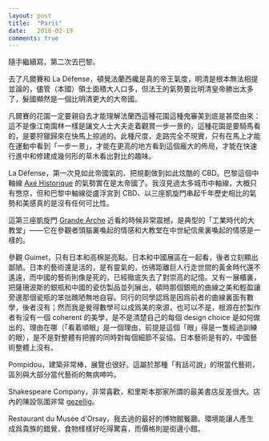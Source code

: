 ```yaml
---
layout: post
title:  "Paris"
date:   2018-02-19
comments: true
---
```


隨手繼續寫，第二次去巴黎。

去了凡爾賽和 La Défense，頓覺法蘭西纔是真的帝王氣度，明清是根本無法相提並論的，儘管（本國）領土面積大人口多，但法王的氣勢要比明清皇帝勝出太多了，髮國顯然是一個比明清更大的大帝國。

凡爾賽的花園一定要親自去才能理解法蘭西這種花園這種鬼審美到底是甚麼由來：這不是像江南園林一樣是讓文人士大夫走着觀賞一步一景的，這種花園是要騎馬看的，是要狩獵歸來在快馬上掠過的。此種尺度，走路完全不現實，只有在馬上才能在運動中看到「一步一景」，才能在更高的地方看到這個龐大的佈局，才能在快速行進中和修建成幾何形的草木看出對比的趣味。

La Défense，第一次見如此帝國氣的、把規劃做到如此炫酷的 CBD。巴黎這個中軸線 [Axe Historique](https://en.wikipedia.org/wiki/Axe_historique) 的氣勢實在是太帝國了。我沒見過太多城市中軸線，大概只有憋京，但和巴黎中軸線從盧浮宮到 CBD、以三座凱旋門串起千年歷史相比的氣勢和美感真的是沒有任何可比性。

這第三座凱旋門 [Grande Arche](https://en.wikipedia.org/wiki/Grande_Arche) 近看的時候非常震撼，是典型的「工業時代的大教堂」——它在參觀者頭腦裏喚起的情感和大教堂在中世紀信衆裏喚起的情感是一樣的。

參觀 Guimet，只有日本和高棉是亮點。日本和中國展區在一起看，後者立刻顯出鄙陋。日本的藝術還是活的，是有靈氣的，彷彿距離巨人行走世間的黃金時代還不遙遠，而中國的藝術則像是死的，已經徹底失去了對崇高的記憶。又有一展櫃裏，把薩珊波斯的銀瓶和中國的瓷仿製品並列展出，頓時那個銀瓶的曲線之美和輕盈讓旁邊那個瓷瓶的笨拙醜陋無地自容。同行的同學認爲是因爲前者的曲線裏面有數學，後者沒有；然而我是覺得數學可以成爲美的來源，也可以不是，根源在於製作者有沒有一個 coherent 的美學，是不是清楚自己的每個 design choice 是如何做出的、理由在哪（「看着順眼」是一個理由，前提是這個「眼」得是一隻經過訓練的眼），是不是對整體有把握的同時對每個細節不妥協。日本藝術是有的，中國藝術整體上沒有。

Pompidou，建築非常棒，展覽也很好。這屬於那種「有話可說」的現當代藝術，區別與大部分當代藝術的無病呻吟。

Shakespeare Company，非常喜歡，和里斯本那家所謂的最美書店反差很大。店內的陳設氛圍非常 [gezellig](https://en.wiktionary.org/wiki/gezellig)。

Restaurant du Musée d'Orsay，我去過的最好的博物館餐廳。環境能讓人產生成爲貴族的錯覺，食物樣樣好吃得驚喜，而價格則是街邊小館。

